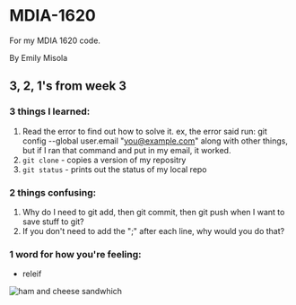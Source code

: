 # MDIA-1620
For my MDIA 1620 code.

By Emily Misola

## 3, 2, 1's from week 3
### 3 things I learned:
1. Read the error to find out how to solve it. ex, the error said run: git config --global user.email "you@example.com" along with other things, but if I ran that command and put in my email, it worked.
2. `git clone` - copies a version of my repositry
3. `git status` - prints out the status of my local repo
### 2 things confusing:
1. Why do I need to git add, then git commit, then git push when I want to save stuff to git?
2. If you don't need to add the ";" after each line, why would you do that?
### 1 word for how you're feeling:
- releif

![ham and cheese sandwhich](https://www.simplyrecipes.com/thmb/KDRUgnhl-Y1_7wvlr7PZbZoXWms=/1500x0/filters:no_upscale():max_bytes(150000):strip_icc()/__opt__aboutcom__coeus__resources__content_migration__simply_recipes__uploads__2013__04__green-eggs-ham-sandwich-horiz-a-1800-bc6c3c7daef44a5aa31b5d8ae3c039ad.jpg)

